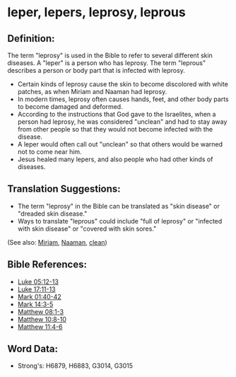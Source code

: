 # leper, lepers, leprosy, leprous #

## Definition: ##

The term "leprosy" is used in the Bible to refer to several different skin diseases. A "leper" is a person who has leprosy. The term "leprous" describes a person or body part that is infected with leprosy.

* Certain kinds of leprosy cause the skin to become discolored with white patches, as when Miriam and Naaman had leprosy.
* In modern times, leprosy often causes hands, feet, and other body parts to become damaged and deformed.
* According to the instructions that God gave to the Israelites, when a person had leprosy, he was considered "unclean" and had to stay away from other people so that they would not become infected with the disease.
* A leper would often call out "unclean" so that others would be warned not to come near him.
* Jesus healed many lepers, and also people who had other kinds of diseases.

## Translation Suggestions: ##

* The term "leprosy" in the Bible can be translated as "skin disease" or "dreaded skin disease."
* Ways to translate "leprous" could include  "full of leprosy" or "infected with skin disease" or "covered with skin sores."

(See also: [Miriam](../names/miriam.md), [Naaman](../names/naaman.md), [clean](../kt/clean.md))

## Bible References: ##

* [Luke 05:12-13](rc://en/tn/help/luk/05/12)
* [Luke 17:11-13](rc://en/tn/help/luk/17/11)
* [Mark 01:40-42](rc://en/tn/help/mrk/01/40)
* [Mark 14:3-5](rc://en/tn/help/mrk/14/03)
* [Matthew 08:1-3](rc://en/tn/help/mat/08/01)
* [Matthew 10:8-10](rc://en/tn/help/mat/10/08)
* [Matthew 11:4-6](rc://en/tn/help/mat/11/04)

## Word Data: ##

* Strong's: H6879, H6883, G3014, G3015

